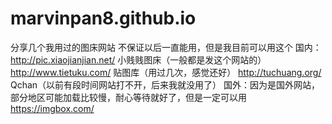 # marvinpan8.github.io

分享几个我用过的图床网站
不保证以后一直能用，但是我目前可以用这个
国内：
http://pic.xiaojianjian.net/ 小贱贱图床（一般都是发这个网站的）
http://www.tietuku.com/ 贴图库（用过几次，感觉还好）
http://tuchuang.org/ Qchan（以前有段时间网站打不开，后来我就没用了）
国外：因为是国外网站，部分地区可能加载比较慢，耐心等待就好了，但是一定可以用
https://imgbox.com/
